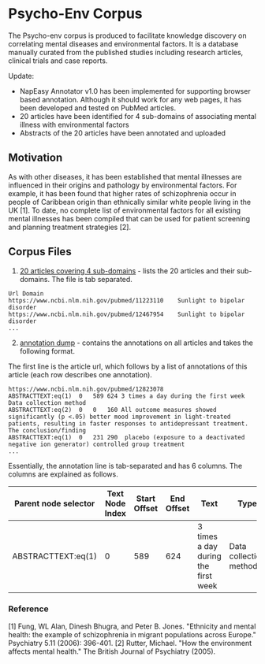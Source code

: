 # Psycho-Env Corpus 
The Psycho-env corpus is produced to facilitate knowledge discovery on correlating mental diseases and environmental factors. It is a database manually curated from the published studies including research articles, clinical trials and case reports.

Update:
* NapEasy Annotator v1.0 has been implemented for supporting browser based annotation. Although it should work for any
web pages, it has been developed and tested on PubMed articles.
* 20 articles have been identified for 4 sub-domains of associating mental illness with environmental factors
* Abstracts of the 20 articles have been annotated and uploaded


## Motivation
As with other diseases, it has been established that mental illnesses are influenced in their origins and pathology by environmental factors. For example, it has been found that higher rates of schizophrenia occur in people of Caribbean origin than ethnically similar white people living in the UK [1]. To date, no complete list of environmental factors for all existing mental illnesses has been compiled that can be used for patient screening and planning treatment strategies [2].

## Corpus Files
1. [20 articles covering 4 sub-domains](20_articles.tsv) - lists the 20 articles and their sub-domains.
The file is tab separated.
```
Url	Domain
https://www.ncbi.nlm.nih.gov/pubmed/11223110	Sunlight to bipolar disorder
https://www.ncbi.nlm.nih.gov/pubmed/12467954	Sunlight to bipolar disorder
...
```

2. [annotation dump](annotations_v1.0.tsv) - contains the annotations on all articles and takes the following format.

The first line is the article url, which follows by a list of annotations of this article (each row describes one annotation).
```csv
https://www.ncbi.nlm.nih.gov/pubmed/12823078
ABSTRACTTEXT:eq(1)	0	589	624	3 times a day during the first week	Data collection method
ABSTRACTTEXT:eq(2)	0	0	160	All outcome measures showed significantly (p <.05) better mood improvement in light-treated patients, resulting in faster responses to antidepressant treatment.	The conclusion/finding
ABSTRACTTEXT:eq(1)	0	231	290	 placebo (exposure to a deactivated negative ion generator)	controlled group treatment
...
```
Essentially, the annotation line is tab-separated and has 6 columns. The columns are explained as follows.

| Parent node selector | Text Node Index | Start Offset | End Offset | Text | Type |
| -------------------- | --------------- | ------------ | ---------- | ---- | ---- |
| ABSTRACTTEXT:eq(1) | 0 | 589 | 624 | 3 times a day during the first week | Data collection method |


### Reference
[1] Fung, WL Alan, Dinesh Bhugra, and Peter B. Jones. "Ethnicity and mental health: the example of schizophrenia in migrant populations across Europe." Psychiatry 5.11 (2006): 396-401.
[2] Rutter, Michael. "How the environment affects mental health."  The British Journal of Psychiatry 
(2005).

